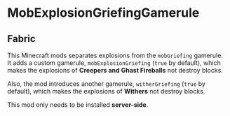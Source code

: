 # MobExplosionGriefingGamerule

## Fabric

This Minecraft mods separates explosions from the `mobGriefing` gamerule.
It adds a custom gamerule, `mobExplosionGriefing` (`true` by default), which makes the explosions of **Creepers and Ghast Fireballs** not destroy blocks.

Also, the mod introduces another gamerule, `witherGriefing` (`true` by default), which makes the explosions of **Withers** not destroy blocks.

This mod only needs to be installed **server-side**.

